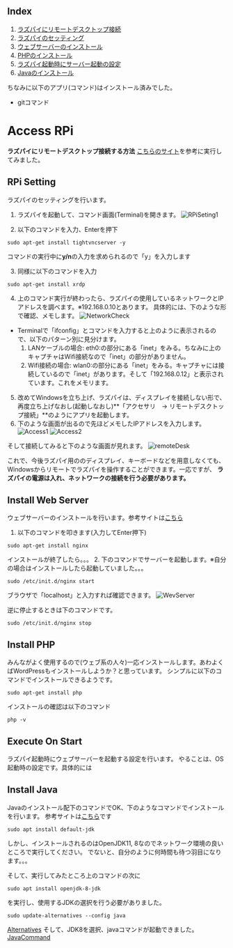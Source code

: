 ## Index
1. [ラズパイにリモートデスクトップ接続](#access-rpi)
2. [ラズパイのセッティング](#rpi-setting)
3. [ウェブサーバーのインストール](#instll-web-server)
4. [PHPのインストール](#install-php)
5. [ラズパイ起動時にサーバー起動の設定](#execute-on-start)
6. [Javaのインストール](#install-java)

ちなみに以下のアプリ(コマンド)はインストール済みでした。
* gitコマンド


# Access RPi
**ラズパイにリモートデスクトップ接続する方法**
[こちらのサイト](https://www.fabshop.jp/%E3%83%AA%E3%83%A2%E3%83%BC%E3%83%88%E3%83%87%E3%82%B9%E3%82%AF%E3%83%88%E3%83%83%E3%83%97%E3%81%A7%E3%80%81%E3%82%AD%E3%83%BC%E3%83%9C%E3%83%BC%E3%83%89%E3%80%81%E3%83%9E%E3%82%A6%E3%82%B9%E3%80%81/)を参考に実行してみました。

## RPi Setting
ラズパイのセッティングを行います。

1. ラズパイを起動して、コマンド画面(Terminal)を開きます。
![RPiSeting1](./img/rpiSetting1.png)

2. 以下のコマンドを入力、Enterを押下
```
sudo apt-get install tightvncserver -y
```
コマンドの実行中に**y/n**の入力を求められるので「y」を入力します

3. 同様に以下のコマンドを入力
```
sudo apt-get install xrdp
```

4. 上のコマンド実行が終わったら、ラズパイの使用しているネットワークとIPアドレスを調べます。※192.168.0.10とあります。
具体的には、下のような形で確認、メモします。
![NetworkCheck](./img/ifconfig.png)
  * Terminalで「ifconfig」とコマンドを入力すると上のように表示されるので、以下のパターン別に見分けます。
    1. LANケーブルの場合: eth0:の部分にある「inet」をみる。ちなみに上のキャプチャはWifi接続なので「inet」の部分がありません。
    2. Wifi接続の場合: wlan0:の部分にある「inet」をみる。キャプチャには接続しているので「inet」があります。そして「192.168.0.12」と表示されています。これをメモリます。
5. 改めてWindowsを立ち上げ、ラズパイは、ディスプレイを接続しない形で、再度立ち上げなおし(起動しなおし)**「アクセサリ　-> リモートデスクトップ接続」**のようにアプリを起動します。
6. 下のような画面が出るので先ほどメモしたIPアドレスを入力します。
![Access1](./img/remoteAccess1.png)
![Access2](./img/Access2.rpiSetting1)

そして接続してみると下のような画面が見れます。
![remoteDesk](./img/remoteDesk.png)

これで、今後ラズパイ用ののディスプレイ、キーボードなどを用意しなくても、Windowsからリモートでラズパイを操作することができます。一応ですが、
**ラズパイの電源は入れ、ネットワークの接続を行う必要があります。**

## Install Web Server
ウェブサーバーのインストールを行います。参考サイトは[こちら](https://qiita.com/Brutus/items/27525deedb0eea1b35b8)
1. 以下のコマンドを叩きます(入力してEnter押下)
```
sudo apt-get install nginx
```
インストールが終了したら。。。
2. 下のコマンドでサーバーを起動します。※自分の場合はインストールしたら起動していました。。。
```
sudo /etc/init.d/nginx start
```
ブラウザで「localhost」と入力すれば確認できます。
![WevServer](./img/WevServer.png)

逆に停止するときは下のコマンドです。
```
sudo /etc/init.d/nginx stop
```

## Install PHP
みんながよく使用するので(ウェブ系の人々)一応インストールします。あわよくばWordPressもインストールしようか？と思っています。
シンプルに以下のコマンドでインストールできるようです。
```
sudo apt-get install php
```
インストールの確認は以下のコマンド
```
php -v
```

## Execute On Start
ラズパイ起動時にウェブサーバーを起動する設定を行います。
やることは、OS起動時の設定です。具体的には

## Install Java
Javaのインストール配下のコマンドでOK、下のようなコマンドでインストールを行います。
参考サイトは[こちら](https://linuxize.com/post/install-java-on-raspberry-pi/)です
```
sudo apt install default-jdk
```

しかし、インストールされるのはOpenJDK11, 8なのでネットワーク環境の良いところで実行してください。
でないと、自分のように何時間も待つ羽目になります。。。

そして、実行してみたところ上のコマンドの次に
```
sudo apt install openjdk-8-jdk
```
を実行し、使用するJDKの選択を行う必要がありました。
```
sudo update-alternatives --config java
```
[Alternatives](./img/alternatives.png)
そして、JDK8を選択、javaコマンドが起動できました。
[JavaCommand](./img/javaCommand.png)
